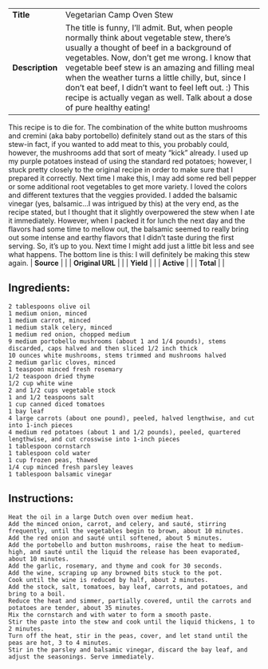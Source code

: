 | | |
| ----------- | ----------- |
| **Title** | Vegetarian Camp Oven Stew |
| **Description** | The title is funny, I’ll admit.  But, when people normally think about vegetable stew, there’s usually a thought of beef in a background of vegetables.  Now, don’t get me wrong.  I know that vegetable beef stew is an amazing and filling meal when the weather turns a little chilly, but, since I don’t eat beef, I didn’t want to feel left out.  :)  This recipe is actually vegan as well.  Talk about a dose of pure healthy eating! |

This recipe is to die for.  The combination of the white button mushrooms and cremini (aka baby portobello) definitely stand out as the stars of this stew-in fact, if you wanted to add meat to this, you probably could, however, the mushrooms add that sort of meaty “kick” already.  I used up my purple potatoes instead of using the standard red potatoes; however, I stuck pretty closely to the original recipe in order to make sure that I prepared it correctly.  Next time I make this, I may add some red bell pepper or some additional root vegetables to get more variety.  I loved the colors and different textures that the veggies provided.  I added the balsamic vinegar (yes, balsamic…I was intrigued by this) at the very end, as the recipe stated, but I thought that it slightly overpowered the stew when I ate it immediately.  However, when I packed it for lunch the next day and the flavors had some time to mellow out, the balsamic seemed to really bring out some intense and earthy flavors that I didn’t taste during the first serving.  So, it’s up to you.  Next time I might add just a little bit less and see what happens.  The bottom line is this:  I will definitely be making this stew again.
| **Source** |  |
| **Original URL** |  |
| **Yield** |  |
| **Active** |  |
| **Total** |  |
## Ingredients:
	2 tablespoons olive oil
	1 medium onion, minced
	1 medium carrot, minced
	1 medium stalk celery, minced
	1 medium red onion, chopped medium
	9 medium portobello mushrooms (about 1 and 1/4 pounds), stems discarded, caps halved and then sliced 1/2 inch thick
	10 ounces white mushrooms, stems trimmed and mushrooms halved
	2 medium garlic cloves, minced
	1 teaspoon minced fresh rosemary
	1/2 teaspoon dried thyme
	1/2 cup white wine
	2 and 1/2 cups vegetable stock
	1 and 1/2 teaspoons salt
	1 cup canned diced tomatoes
	1 bay leaf
	4 large carrots (about one pound), peeled, halved lengthwise, and cut into 1-inch pieces
	4 medium red potatoes (about 1 and 1/2 pounds), peeled, quartered lengthwise, and cut crosswise into 1-inch pieces
	1 tablespoon cornstarch
	1 tablespoon cold water
	1 cup frozen peas, thawed
	1/4 cup minced fresh parsley leaves
	1 tablespoon balsamic vinegar

## Instructions:
	Heat the oil in a large Dutch oven over medium heat.
	Add the minced onion, carrot, and celery, and sauté, stirring frequently, until the vegetables begin to brown, about 10 minutes.
	Add the red onion and sauté until softened, about 5 minutes.
	Add the portobello and button mushrooms, raise the heat to medium-high, and sauté until the liquid the release has been evaporated, about 10 minutes.
	Add the garlic, rosemary, and thyme and cook for 30 seconds.
	Add the wine, scraping up any browned bits stuck to the pot.
	Cook until the wine is reduced by half, about 2 minutes.
	Add the stock, salt, tomatoes, bay leaf, carrots, and potatoes, and bring to a boil.
	Reduce the heat and simmer, partially covered, until the carrots and potatoes are tender, about 35 minutes.
	Mix the cornstarch and with water to form a smooth paste.
	Stir the paste into the stew and cook until the liquid thickens, 1 to 2 minutes.
	Turn off the heat, stir in the peas, cover, and let stand until the peas are hot, 3 to 4 minutes.
	Stir in the parsley and balsamic vinegar, discard the bay leaf, and adjust the seasonings. Serve immediately.

